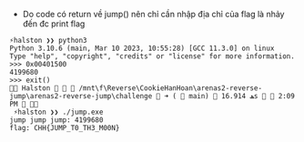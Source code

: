 - Do code có return về jump() nên chỉ cần nhập địa chỉ của flag là nhảy đến đc print flag 
```
⚡halston ❯❯ python3
Python 3.10.6 (main, Mar 10 2023, 10:55:28) [GCC 11.3.0] on linux
Type "help", "copyright", "credits" or "license" for more information.
>>> 0x00401500
4199680
>>> exit()
 Halston    /mnt\f\Reverse\CookieHanHoan\arenas2-reverse-jump\arenas2-reverse-jump\challenge  ➜ (  main)  ﮫ 16.914s   2:09 PM  
 ⚡halston ❯❯ ./jump.exe
jump jump jump: 4199680
flag: CHH{JUMP_T0_TH3_M00N}
```
